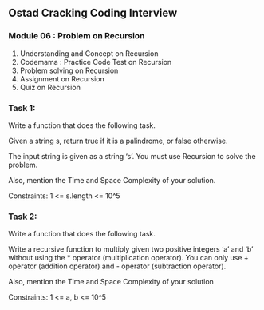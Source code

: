 ## Ostad Cracking Coding Interview 

### Module 06 : Problem on Recursion
<ol>
  <li>Understanding and Concept on Recursion</li>  
  <li>Codemama : Practice Code Test on Recursion</li>
  <li>Problem solving on Recursion</li>
  <li>Assignment on Recursion</li>
  <li>Quiz on Recursion</li>
</ol>

### Task 1:

Write a function that does the following task.

Given a string s, return true if it is a palindrome, or false otherwise.

The input string is given as a string ‘s’.
You must use Recursion to solve the problem.

Also, mention the Time and Space Complexity of your solution.

Constraints: 
1 <= s.length <= 10^5

  
### Task 2:

Write a function that does the following task.

Write a recursive function to multiply given two positive integers ‘a’ and ‘b’ without using the * operator (multiplication operator). You can only use + operator (addition operator) and - operator (subtraction operator).

Also, mention the Time and Space Complexity of your solution

Constraints:
1 <= a, b <= 10^5